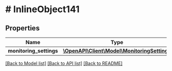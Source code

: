 # # InlineObject141

## Properties

Name | Type | Description | Notes
------------ | ------------- | ------------- | -------------
**monitoring_settings** | [**\OpenAPI\Client\Model\MonitoringSettings**](MonitoringSettings.md) |  | [optional]

[[Back to Model list]](../../README.md#models) [[Back to API list]](../../README.md#endpoints) [[Back to README]](../../README.md)
